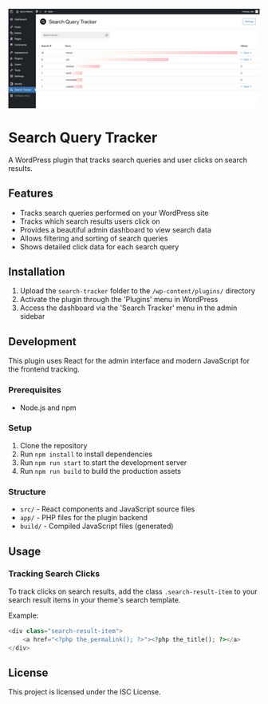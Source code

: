 ![Search Query Tracker Plugin Preview](preview.png)

# Search Query Tracker

A WordPress plugin that tracks search queries and user clicks on search results.

## Features

- Tracks search queries performed on your WordPress site
- Tracks which search results users click on
- Provides a beautiful admin dashboard to view search data
- Allows filtering and sorting of search queries
- Shows detailed click data for each search query

## Installation

1. Upload the `search-tracker` folder to the `/wp-content/plugins/` directory
2. Activate the plugin through the 'Plugins' menu in WordPress
3. Access the dashboard via the 'Search Tracker' menu in the admin sidebar

## Development

This plugin uses React for the admin interface and modern JavaScript for the frontend tracking.

### Prerequisites

- Node.js and npm

### Setup

1. Clone the repository
2. Run `npm install` to install dependencies
3. Run `npm run start` to start the development server
4. Run `npm run build` to build the production assets

### Structure

- `src/` - React components and JavaScript source files
- `app/` - PHP files for the plugin backend
- `build/` - Compiled JavaScript files (generated)

## Usage

### Tracking Search Clicks

To track clicks on search results, add the class `.search-result-item` to your search result items in your theme's search template.

Example:

```php
<div class="search-result-item">
    <a href="<?php the_permalink(); ?>"><?php the_title(); ?></a>
</div>
```

## License

This project is licensed under the ISC License. 